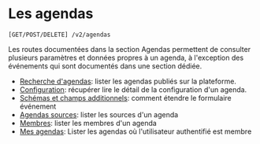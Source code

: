 # Les agendas

```
[GET/POST/DELETE] /v2/agendas
```

Les routes documentées dans la section Agendas permettent de consulter plusieurs paramètres et données propres à un agenda, à l'exception des événements qui sont documentés dans une section dédiée.

* [Recherche d'agendas](https://developers.openagenda.com/agendas/recherche.md): lister les agendas publiés sur la plateforme.
* [Configuration](https://developers.openagenda.com/agendas/lecture.md): récupérer lire le détail de la configuration d'un agenda.
* [Schémas et champs additionnels](https://developers.openagenda.com/agendas/schemas.md): comment étendre le formulaire événement
* [Agendas sources](https://developers.openagenda.com/agendas/sources.md): lister les sources d'un agenda
* [Membres](https://developers.openagenda.com/agendas/membres.md): lister les membres d'un agenda
* [Mes agendas](https://developers.openagenda.com/agendas/mes-agendas.md): Lister les agendas où l'utilisateur authentifié est membre
